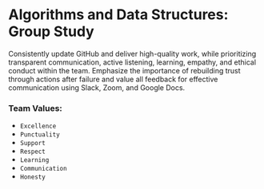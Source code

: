 # Algorithms and Data Structures: Group Study

<!-- group norms summary -->

Consistently update GitHub and deliver high-quality work, while prioritizing transparent communication, active listening, learning, empathy, and ethical conduct within the team. Emphasize the importance of rebuilding trust through actions after failure and value all feedback for effective communication using Slack, Zoom, and Google Docs.



<!-- group norms list -->

### Team Values:
- `Excellence`
- `Punctuality`
- `Support`
- `Respect`
- `Learning`
- `Communication`
- `Honesty`